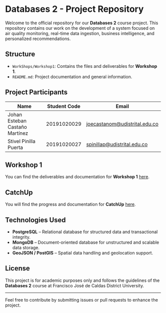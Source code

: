 # Databases 2 - Project Repository

Welcome to the official repository for our **Databases 2** course project. This repository contains our work on the development of a system focused on air quality monitoring, real-time data ingestion, business intelligence, and personalized recommendations.

## Structure

- `WorkShops/Workshop1`: Contains the files and deliverables for **Workshop 1**.
- `README.md`: Project documentation and general information.

##  Project Participants

| Name                           | Student Code | Email                         |
|--------------------------------|--------------|-------------------------------|
| Johan Esteban Castaño Martínez | 20191020029  | joecastanom@udistrital.edu.co |
| Stivel Pinilla Puerta          | 20191020027  | spinillap@udistrital.edu.co   |


## Workshop 1

You can find the deliverables and documentation for **Workshop 1** [here](./WorkShops/Workshop_1.pdf).

## CatchUp

You will find the progress and documentation for **CatchUp** [here](./CatchUp/Proyect.pdf).

## Technologies Used

- **PostgreSQL** – Relational database for structured data and transactional integrity.
- **MongoDB** – Document-oriented database for unstructured and scalable data storage.
- **GeoJSON / PostGIS** – Spatial data handling and geolocation support.

## License

This project is for academic purposes only and follows the guidelines of the **Databases 2** course at Francisco José de Caldas District University.

---

Feel free to contribute by submitting issues or pull requests to enhance the project.
